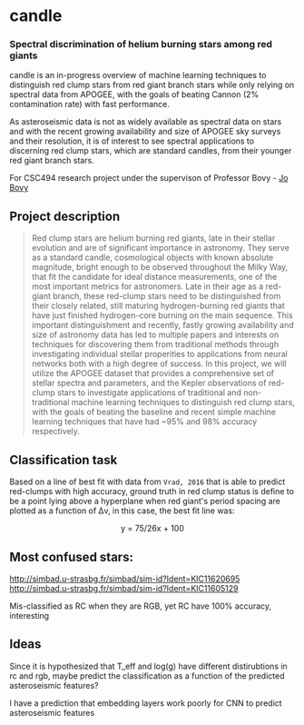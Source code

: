 # candle
### Spectral discrimination of helium burning stars among red giants

candle is an in-progress overview of machine learning techniques to distinguish red clump stars from red giant branch stars while only relying on spectral data from APOGEE, with the goals of beating Cannon (2% contamination rate) with fast performance.

As asteroseismic data is not as widely available as spectral data on stars and with the recent growing availability and size of APOGEE sky surveys and their resolution, it is of interest to see spectral applications to discerning red clump stars, which are standard candles, from their younger red giant branch stars. 

For CSC494 research project under the supervison of Professor Bovy - <a href="http://astro.utoronto.ca/~bovy/">Jo Bovy</a>

## Project description

> Red clump stars are helium burning red giants, late in their stellar evolution and are of significant importance in astronomy. They serve as a standard candle, cosmological objects with known absolute magnitude, bright enough to be observed throughout the Milky Way, that fit the candidate for ideal distance measurements, one of the most important metrics for astronomers. Late in their age as a red-giant branch, these red-clump stars need to be distinguished from their closely related, still maturing hydrogen-burning red giants that have just finished hydrogen-core burning on the main sequence. This important distinguishment and recently, fastly growing availability and size of astronomy data has led to multiple papers and interests on techniques for discovering them from traditional methods through investigating individual stellar properities to applications from neural networks both with a high degree of success. In this project, we will utilize the APOGEE dataset that provides a comprehensive set of stellar spectra and parameters, and the Kepler observations of red-clump stars to investigate applications of traditional and non-traditional machine learning techniques to distinguish red clump stars, with the goals of beating the baseline and recent simple machine learning techniques that have had ~95% and 98% accuracy respectively. 


## Classification task
Based on a line of best fit with data from `Vrad, 2016` that is able to predict red-clumps with high accuracy, ground truth in red clump status is define to be a point lying above a hyperplane when red giant's period spacing are plotted as a function of Δv, in this case, the best fit line was:

<p style="text-align:center;">
y = 75/26x + 100
</p>

## Most confused stars:

http://simbad.u-strasbg.fr/simbad/sim-id?Ident=KIC11620695
http://simbad.u-strasbg.fr/simbad/sim-id?Ident=KIC11605129

Mis-classified as RC when they are RGB, yet RC have 100% accuracy, interesting

## Ideas
Since it is hypothesized that T_eff and log(g) have different distirubtions in rc and rgb, maybe predict the classification as a function of the predicted asteroseismic features?

I have a prediction that embedding layers work poorly for CNN to predict asteroseismic features